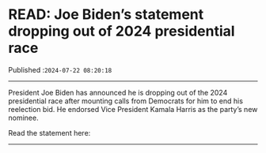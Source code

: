 # READ: Joe Biden’s statement dropping out of 2024 presidential race

Published :`2024-07-22 08:20:18`

---

President Joe Biden has announced he is dropping out of the 2024 presidential race after mounting calls from Democrats for him to end his reelection bid. He endorsed Vice President Kamala Harris as the party’s new nominee.

Read the statement here:

---

